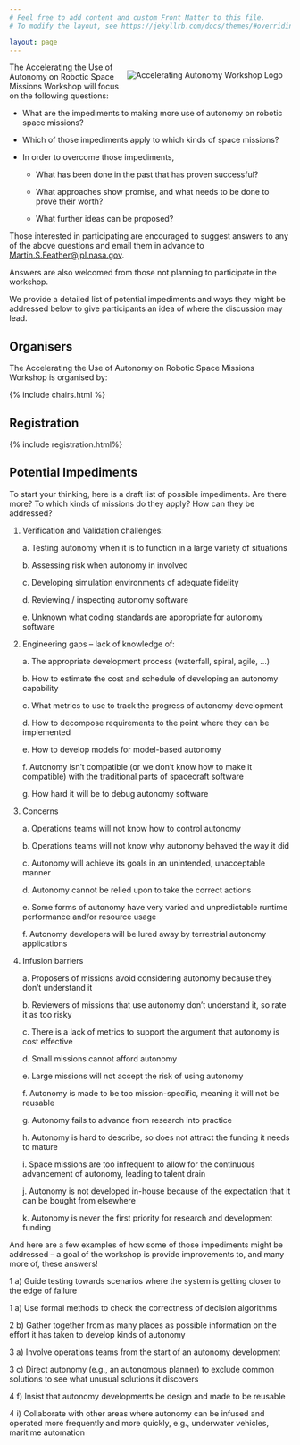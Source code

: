 ```yaml
---
# Feel free to add content and custom Front Matter to this file.
# To modify the layout, see https://jekyllrb.com/docs/themes/#overriding-theme-defaults

layout: page
---
```


<img alt="Accelerating Autonomy Workshop Logo" style="float: right; margin: 1em" src="{{site.logos}}/acceleratingautonomylogo.png">

The Accelerating the Use of Autonomy on Robotic Space Missions Workshop will focus on the following questions:

- What are the impediments to making more use of autonomy on robotic space missions?

- Which of those impediments apply to which kinds of space missions?

- In order to overcome those impediments,

	- What has been done in the past that has proven successful?

	- What approaches show promise, and what needs to be done to prove their worth?

	- What further ideas can be proposed?

Those interested in participating are encouraged to suggest answers to any of the above questions and email them in advance to Martin.S.Feather@jpl.nasa.gov.

Answers are also welcomed from those not planning to participate in the workshop.

We provide a detailed list of potential impediments and ways they might be addressed below to give participants an idea of where the discussion may lead. 

## Organisers


The Accelerating the Use of Autonomy on Robotic Space Missions Workshop is organised by:

  {% include chairs.html %}


## Registration
  {% include registration.html%}

## Potential Impediments
To start your thinking, here is a draft list of possible impediments. Are there more? To which kinds of missions do they apply? How can they be addressed?

1) Verification and Validation challenges:

    a. Testing autonomy when it is to function in a large variety of situations

    b. Assessing risk when autonomy in involved

    c. Developing simulation environments of adequate fidelity

    d. Reviewing / inspecting autonomy software

    e. Unknown what coding standards are appropriate for autonomy software

2) Engineering gaps – lack of knowledge of:

    a. The appropriate development process (waterfall, spiral, agile, …)

    b. How to estimate the cost and schedule of developing an autonomy capability

    c. What metrics to use to track the progress of autonomy development

    d. How to decompose requirements to the point where they can be implemented

    e. How to develop models for model-based autonomy

    f. Autonomy isn’t compatible (or we don’t know how to make it compatible) with the traditional parts of spacecraft software

    g. How hard it will be to debug autonomy software

3) Concerns

    a. Operations teams will not know how to control autonomy

    b. Operations teams will not know why autonomy behaved the way it did

    c. Autonomy will achieve its goals in an unintended, unacceptable manner

    d. Autonomy cannot be relied upon to take the correct actions

    e. Some forms of autonomy have very varied and unpredictable runtime performance and/or resource usage

    f. Autonomy developers will be lured away by terrestrial autonomy applications

4) Infusion barriers

    a. Proposers of missions avoid considering autonomy because they don’t understand it

    b. Reviewers of missions that use autonomy don’t understand it, so rate it as too risky

    c. There is a lack of metrics to support the argument that autonomy is cost effective

    d. Small missions cannot afford autonomy

    e. Large missions will not accept the risk of using autonomy

    f. Autonomy is made to be too mission-specific, meaning it will not be reusable

    g. Autonomy fails to advance from research into practice

    h. Autonomy is hard to describe, so does not attract the funding it needs to mature

    i. Space missions are too infrequent to allow for the continuous advancement of autonomy, leading to talent drain

    j. Autonomy is not developed in-house because of the expectation that it can be bought from elsewhere

    k. Autonomy is never the first priority for research and development funding

And here are a few examples of how some of those impediments might be addressed – a goal of the workshop is provide improvements to, and many more of, these answers!

1 a) Guide testing towards scenarios where the system is getting closer to the edge of failure

1 a) Use formal methods to check the correctness of decision algorithms

2 b) Gather together from as many places as possible information on the effort it has taken to develop kinds of autonomy

3 a) Involve operations teams from the start of an autonomy development

3 c) Direct autonomy (e.g., an autonomous planner) to exclude common solutions to see what unusual solutions it discovers

4 f) Insist that autonomy developments be design and made to be reusable

4 i) Collaborate with other areas where autonomy can be infused and operated more frequently and more quickly, e.g., underwater vehicles, maritime automation 
